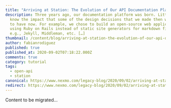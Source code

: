 ```yaml
---
title: "Arriving at Station: The Evolution of Our API Documentation Platform"
description: Three years ago, our documentation platform was born. Little did we
  know the impact that some of the design decisions that we made then were going
  to have now. For example, we chose to build an open-source web application
  using Ruby on Rails instead of static site generators for markdown files,
  e.g., Jekyll, Middleman, etc. […]
thumbnail: /content/blog/arriving-at-station-the-evolution-of-our-api-documentation-platform/Blog_Arriving-at-Station_1200x600.png
author: fabianrodiguez
published: true
published_at: 2020-09-02T07:18:22.000Z
comments: true
category: tutorial
tags:
  - open-api
  - station
canonical: https://www.nexmo.com/legacy-blog/2020/09/02/arriving-at-station-the-evolution-of-our-api-documentation-platform
redirect: https://www.nexmo.com/legacy-blog/2020/09/02/arriving-at-station-the-evolution-of-our-api-documentation-platform
---
```


Content to be migrated...
